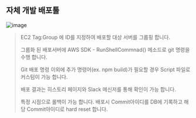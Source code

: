 ## 자체 개발 배포툴

![image](https://user-images.githubusercontent.com/48572149/208466242-19edef74-2511-4955-91bb-90165b8a634f.png)

> EC2 Tag:Group 에 ID를 지정하여 배포할 대상 서버를 그룹핑 합니다.
> 
> 그룹화 된 배포서버에 AWS SDK - RunShellCommnad() 메소드로 git 명령을 수행 합니다.
> 
> Git 배포 명령 이외에 추가 명령어(ex. npm build)가 필요할 경우 Script 파일로 커스텀이 가능 합니다.
> 
> 배포 결과는 히스토리 페이지와 Slack 메신저를 통해 확인이 가능 합니다.
> 
> 특정 시점으로 롤백이 가능 합니다. 배포시 Commit아이디를 DB에 기록하고 해당 Commit아이디로 hard reset 합니다.
